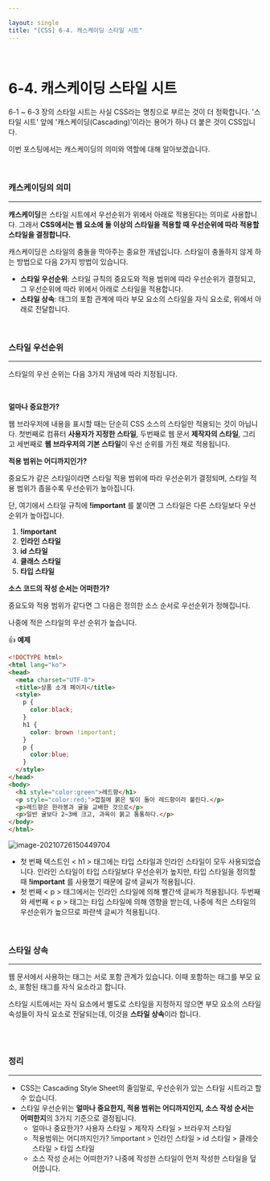 ```yaml
---

layout: single
title: "[CSS] 6-4. 캐스케이딩 스타일 시트"
---
```


<br>

# 6-4. 캐스케이딩 스타일 시트

6-1 ~ 6-3 장의 스타일 시트는 사실 CSS라는 명칭으로 부르는 것이 더 정확합니다. '스타일 시트' 앞에 '캐스케이딩(Cascading)'이라는 용어가 하나 더 붙은 것이 CSS입니다. 

이번 포스팅에서는 캐스케이딩의 의미와 역할에 대해 알아보겠습니다. 

<br>

### 캐스케이딩의 의미

---

**캐스케이딩**은 스타일 시트에서 우선순위가 위에서 아래로 적용된다는 의미로 사용합니다. 그래서 **CSS에서는 웹 요소에 둘 이상의 스타일을 적용할 때 우선순위에 따라 적용할 스타일을 결정합니다.**

캐스케이딩은 스타일의 충돌을 막아주는 중요한 개념입니다. 스타일이 충돌하지 않게 하는 방법으로 다음 2가지 방법이 있습니다. 

* **스타일 우선순위**: 스타일 규칙의 중요도와 적용 범위에 따라 우선순위가 결정되고, 그 우선순위에 따라 위에서 아래로 스타일을 적용합니다. 
* **스타일 상속**: 태그의 포함 관계에 따라 부모 요소의 스타일을 자식 요소로, 위에서 아래로 전달합니다. 

<br>

### 스타일 우선순위

---

스타일의 우선 순위는 다음 3가지 개념에 따라 지정됩니다. 

<br>

**얼마나 중요한가?**

웹 브라우저에 내용을 표시할 때는 단순히 CSS 소스의 스타일만 적용되는 것이 아닙니다. 첫번째로 컴퓨터 **사용자가 지정한 스타일**, 두번째로 웹 문서 **제작자의 스타일**, 그리고 세번째로 **웹 브라우저의 기본 스타일**이 우선 순위를 가진 채로 적용됩니다. 

**적용 범위는 어디까지인가?**

중요도가 같은 스타일이라면 스타일 적용 범위에 따라 우선순위가 결정되며, 스타일 적용 범위가 좁을수록 우선순위가 높아집니다. 

단, 여기에서 스타일 규칙에 **!important** 를 붙이면 그 스타일은 다른 스타일보다 우선 순위가 높아집니다. 

1. **!important**
2. **인라인 스타일**
3. **id 스타일**
4. **클래스 스타일**
5. **타입 스타일**

**소스 코드의 작성 순서는 어떠한가?**

중요도와 적용 범위가 같다면 그 다음은 정의한 소스 순서로 우선순위가 정해집니다. 

나중에 적은 스타일의 우선 순위가 높습니다. 

👍 **예제**

```html
<!DOCTYPE html>
<html lang="ko">
<head>
  <meta charset="UTF-8">
  <title>상품 소개 페이지</title>
  <style>
    p {
      color:black;
    } 
    h1 {
      color: brown !important;
    } 
    p {
      color:blue;
    }
  </style>
</head>
<body>
  <h1 style="color:green">레드향</h1>
  <p style="color:red;">껍질에 붉은 빛이 돌아 레드향이라 불린다.</p>
  <p>레드향은 한라봉과 귤을 교배한 것으로</p>
  <p>일반 귤보다 2~3배 크고, 과육이 붉고 통통하다.</p>    
</body>
</html> 
```

![image-20210726150449704](C:\Users\user\AppData\Roaming\Typora\typora-user-images\image-20210726150449704.png)

* 첫 번째 텍스트인 < h1 > 태그에는 타입 스타일과 인라인 스타일이 모두 사용되었습니다. 인라인 스타일이 타입 스타일보다 우선순위가 높지만, 타입 스타일을 정의할 때 **!important** 를 사용했기 때문에 갈색 글씨가 적용됩니다. 
* 첫 번째 < p > 태그에서는 인라인 스타일에 의해 빨간색 글씨가 적용됩니다. 두번째와 세번째 < p > 태그는 타입 스타일에 의해 영향을 받는데, 나중에 적은 스타일의 우선순위가 높으므로 파란색 글씨가 적용됩니다. 

<br>

### 스타일 상속

---

웹 문서에서 사용하는 태그는 서로 포함 관계가 있습니다. 이때 포함하는 태그를 부모 요소, 포함된 태그를 자식 요소라고 합니다. 

스타일 시트에서는 자식 요소에서 별도로 스타일을 지정하지 않으면 부모 요소의 스타일 속성들이 자식 요소로 전달되는데, 이것을 **스타일 상속**이라 합니다. 

<br>

<br>

### 정리

---

* CSS는 Cascading Style Sheet의 줄임말로, 우선순위가 있는 스타일 시트라고 할 수 있습니다. 
* 스타일 우선순위는 **얼마나 중요한지, 적용 범위는 어디까지인지, 소스 작성 순서는 어떠한지**의 3가지 기준으로 결정됩니다. 
  * 얼마나 중요한가? 사용자 스타일 > 제작자 스타일 > 브라우저 스타일
  * 적용범위는 어디까지인가? !important > 인라인 스타일 > id 스타일 > 클래슷 스타일 > 타입 스타일
  * 소스 작성 순서는 어떠한가? 나중에 작성한 스타일이 먼저 작성한 스타일을 덮어씁니다. 